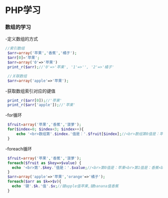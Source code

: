 # PHP学习
 ### 数组的学习

 -定义数组的方式
 ```php
 //索引数组
  $arr=array('苹果','香蕉','橘子');
  $arr[0]='苹果';
  $arr=array('0'=>'苹果')
  print_r($arr);//'0'=>'苹果', '1'=>'', '2'=>'橘子' 

  //关联数组
  $arr=array('apple'=>'苹果');
 ```
 -获取数组索引对应的键值
 ```php
  print_r($arr[0]);//'苹果'
  print_r($arr['apple']);//'苹果'
 ```
 -for循环
 ```php
  $fruit=array('苹果','香蕉','菠萝');
  for($index=0; $index<3; $index++){
      echo '<br>数组第'.$index.'值是：'.$fruit[$index];//<br>数组第0值是：苹果<br>数组第1值是：香蕉<br>数组第2值是：菠萝
  }
 ```
 -foreach循环
 ```php
  $fruit=array('苹果','香蕉','菠萝');
  foreach($fruit as $key=>$value) {
    echo '<br>第'.$key.'值是：'.$value;//<br>第0值是：苹果<br>第1值是：香蕉<br>第2值是：菠萝
  }
  $arr=array('apple'=>'苹果','orange'=>'橘子');
  foreach($arr as $k=>$v){
    echo '键'.$k.'值'.$v;//键apple值苹果,键banana值香蕉
  }
 ```

